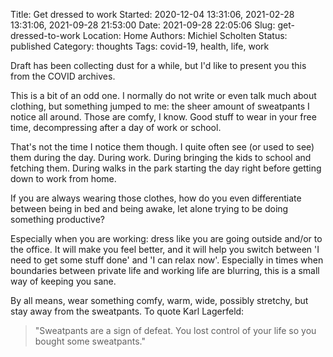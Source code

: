 Title: Get dressed to work
Started: 2020-12-04 13:31:06, 2021-02-28 13:31:06, 2021-09-28 21:53:00
Date: 2021-09-28 22:05:06
Slug: get-dressed-to-work
Location: Home
Authors: Michiel Scholten
Status: published
Category: thoughts
Tags: covid-19, health, life, work

Draft has been collecting dust for a while, but I'd like to present you this from the COVID archives.

This is a bit of an odd one. I normally do not write or even talk much about clothing, but something jumped to me: the sheer amount of sweatpants I notice all around. Those are comfy, I know. Good stuff to wear in your free time, decompressing after a day of work or school.

That's not the time I notice them though. I quite often see (or used to see) them during the day. During work. During bringing the kids to school and fetching them. During walks in the park starting the day right before getting down to work from home.

If you are always wearing those clothes, how do you even differentiate between being in bed and being awake, let alone trying to be doing something productive?

Especially when you are working: dress like you are going outside and/or to the office. It will make you feel better, and it will help you switch between 'I need to get some stuff done' and 'I can relax now'. Especially in times when boundaries between private life and working life are blurring, this is a small way of keeping you sane.

By all means, wear something comfy, warm, wide, possibly stretchy, but stay away from the sweatpants. To quote Karl Lagerfeld:

> "Sweatpants are a sign of defeat. You lost control of your life so you bought some sweatpants."
